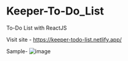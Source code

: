 # Keeper-To-Do_List
To-Do List with ReactJS

Visit site - https://keeper-todo-list.netlify.app/

Sample-
![image](https://github.com/siddhantdixit01/To-Do_List/assets/114592704/6b6de101-c72b-499c-977e-bd99280f1410)
